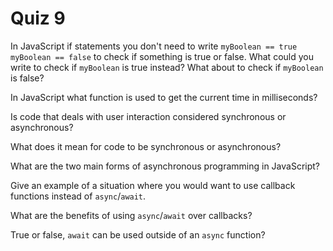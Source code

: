# Quiz 9

In JavaScript if statements you don't need to write `myBoolean == true` `myBoolean == false` to check if something is true or false. What could you write to check if `myBoolean` is true instead? What about to check if `myBoolean` is false?

In JavaScript what function is used to get the current time in milliseconds?

Is code that deals with user interaction considered synchronous or asynchronous?

What does it mean for code to be synchronous or asynchronous?

What are the two main forms of asynchronous programming in JavaScript?

Give an example of a situation where you would want to use callback functions instead of `async`/`await`.

What are the benefits of using `async`/`await` over callbacks?

True or false, `await` can be used outside of an `async` function?
